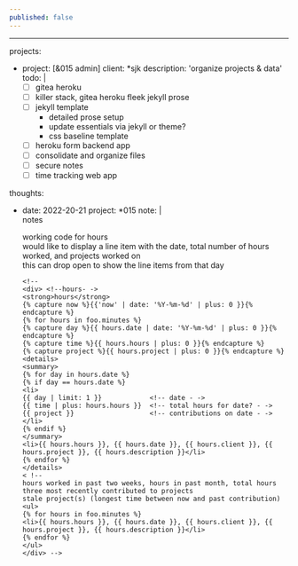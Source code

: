 ```yaml
---
published: false
---
```





---
  projects:
  - project:      [&015 admin]
    client:       *sjk
    description:  'organize projects & data'
    todo: |
      - [ ] gitea heroku  
      - [ ] killer stack, gitea heroku fleek jekyll prose  
      - [ ] jekyll template  
        - detailed prose setup  
        - update essentials via jekyll or theme?  
        - css baseline template  
      - [ ] heroku form backend app  
      - [ ] consolidate and organize files  
      - [ ] secure notes  
      - [ ] time tracking web app    

  thoughts:  
  - date:     2022-20-21
    project:  *015
    note:     |          
      notes  
        
      working code for hours    
      would like to display a line item with the date, total number of hours worked, and projects worked on   
      this can drop open to show the line items from that day  
        
      ```
      <!--
      <div> <!--hours- ->  
      <strong>hours</strong>    
      {% capture now %}{{'now' | date: '%Y-%m-%d' | plus: 0 }}{% endcapture %}
      {% for hours in foo.minutes %}    
      {% capture day %}{{ hours.date | date: '%Y-%m-%d' | plus: 0 }}{% endcapture %}
      {% capture time %}{{ hours.hours | plus: 0 }}{% endcapture %}
      {% capture project %}{{ hours.project | plus: 0 }}{% endcapture %}
      <details>
      <summary>
      {% for day in hours.date %}
      {% if day == hours.date %}
      <li>
      {{ day | limit: 1 }}            <!-- date - ->
      {{ time | plus: hours.hours }}  <!-- total hours for date? - ->
      {{ project }}                   <!-- contributions on date - ->
      </li>
      {% endif %}
      </summary>
      <li>{{ hours.hours }}, {{ hours.date }}, {{ hours.client }}, {{ hours.project }}, {{ hours.description }}</li>
      {% endfor %}
      </details>      
      < !--
      hours worked in past two weeks, hours in past month, total hours
      three most recently contributed to projects
      stale project(s) (longest time between now and past contribution)
      <ul>
      {% for hours in foo.minutes %}    
      <li>{{ hours.hours }}, {{ hours.date }}, {{ hours.client }}, {{ hours.project }}, {{ hours.description }}</li>
      {% endfor %}   
      </ul>
      </div> -->
      
      ```     